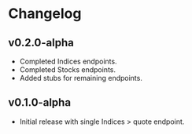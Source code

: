 # Changelog

## v0.2.0-alpha

- Completed Indices endpoints.
- Completed Stocks endpoints.
- Added stubs for remaining endpoints.

## v0.1.0-alpha

- Initial release with single Indices > quote endpoint.

